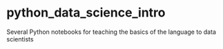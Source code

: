 # python_data_science_intro
Several Python notebooks for teaching the basics of the language to data scientists
